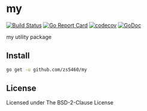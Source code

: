 # my

[![Build Status](https://travis-ci.org/zs5460/my.svg?branch=master)](https://travis-ci.org/zs5460/my)
[![Go Report Card](https://goreportcard.com/badge/github.com/zs5460/my)](https://goreportcard.com/report/github.com/zs5460/my)
[![codecov](https://codecov.io/gh/zs5460/my/branch/master/graph/badge.svg)](https://codecov.io/gh/zs5460/my)
[![GoDoc](https://godoc.org/github.com/zs5460/my?status.svg)](https://godoc.org/github.com/zs5460/my)

my utility package

## Install

```bash
go get -u github.com/zs5460/my
```

## License

Licensed under The BSD-2-Clause License